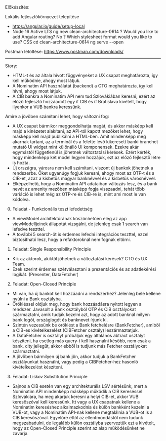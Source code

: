 Előkészítés:

Lokális fejlesztőkörnyezet telepítése
- https://angular.io/guide/setup-local
- Node 16 Active LTS
ng new clean-architecture-0614
? Would you like to add Angular routing? No
? Which stylesheet format would you like to use? CSS
cd clean-architecture-0614
ng serve --open

Postman letöltése: https://www.postman.com/downloads/

------------------------------------------------------
Story:

- HTML-t és az általa hívott függvényeket a UX csapat meghatározta, így kell működnie, ahogy most látjuk.
- A Nominatim API használatát (backend) a CTO meghatározta, így kell hívni, ahogy most látjuk.
- A CIB bankra a Nominatim API nem tud Szlovákiában keresni, ezért az előző fejlesztő hozzáadott egy if CIB és if Bratislava kivételt, hogy ilyenkor a VUB bankra keressünk.

Amire a jövőben számítani lehet, hogy változni fog:

- A UX csapat bármikor meggondolhatja magát, és akkor másképp kell majd a kinézetet alakítani, az API-tól kapott mezőket lehet, hogy másképp kell majd publikálni a HTML-ben. Amit mindenképp meg akarnak tartani, az a terminál és a felette lévő kikeresett banki branchet mutató UI widget mint különálló UI komponensek. Ezekre akár egymástól függetlenül is jöhetnek változtatási kérések. Ezért kérték, hogy mindenképp két model legyen hozzájuk, ezt az előző fejlesztő létre is hozta.
- Új országra, városra nem kell számítani, viszont új bankok jöhetnek a rendszerbe. Őket ugyanúgy fogjuk keresni, ahogy most az OTP-t és a CIB-et, azaz a kisbetűs magyar banknévvel és a kisbetűs városnévvel.
- Elképzelhető, hogy a Nominatim API adataiban változás lesz, és a bank nevét az amenity mezőben másképp fogja visszaadni, tehát több variáció is lehet még az OTP-re és CIB-re is, mint ami most le van kódolva.

0. Feladat - Funkcionális teszt lefedettség
- A viewModel architektúrának köszönhetően elég az app viewModelljeinek állapotát vizsgálni, de jelenleg csak 1 search van lefedve teszttel.
- A további 5 search-öt is érdemes lefedni integrációs teszttel, ezzel biztosítható lesz, hogy a refaktoroknál nem fognak eltörni.

1. Feladat: Single Responsibility Principle
- Kik az aktorok, akiktől jöhetnek a változtatási kérések? CTO és UX Team.
- Ezek szerint érdemes szétválasztani a prezentációs és az adatlekérési logikát. (Presenter, DataFetcher)

2. Feladat: Open-Closed Principle
- Mi van, ha új bankot kell hozzáadni a rendszerhez? Jelenleg bele kellene nyúlni a Bank osztályba.
- Örökléssel oldjuk meg, hogy bank hozzáadásra nyitott legyen a rendszer. Javasolt a Bank osztályból OTP és CIB osztályokat származtatni, amik tudják kezelni azt, hogy az adott banknál milyen bank logót, országlogót és banknevet írjunk ki.
- Szintén vezessünk be öröklést a Bank fetchelésre (BankFetcher), amiből a CIB-es kivételkezelést (CIBFetcher osztály) leszármaztatjuk.
- A DataFetcher is osztályt próbáljuk egy általános abtract osztályt készíteni, ha esetleg más query-t kell használni később, nem csak a bank, city jellegűt, akkor ebből is tudjunk más Fetcher osztályokat származtatni.
- A jövőben bármilyen új bank jön, akkor tudjuk a BankFetcher osztályunkat használni, vagy pedig a CIBFetcher-hez hasonló kivételkezelést készíteni.

3. Feladat: Liskov Substitution Principle
- Sajnos a CIB esetén van egy architekturális LSV sértésünk, mert a Nominatim API mindenképp másképp működik a CIB kereséssel Szlovákiára, ha meg akarjuk keresni a helyi CIB-et, akkor VUB keresőszóval kell keressünk. Itt vagy a UX csapatnak kellene a Nominatim kereséshez alkalmazkodnia és külön bankként kezelni a VUB-ot, vagy a Nominatim API-nak kellene megtalálnia a VUB-ot is a CIB keresőszóval. Egyelőre ettől az ellentmondástól nem tudunk megszabadulni, de legalább külön osztályba szerveztük ezt a kivételt, hogy az Open-Closed Principle szerint az alap működésünket ne zavarja. 

